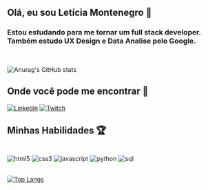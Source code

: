 ## Olá, eu sou Letícia Montenegro 👋

### Estou estudando para me tornar um full stack developer. Também estudo UX Design e Data Analise pelo Google.

<br>

![Anurag's GitHub stats](https://github-readme-stats.vercel.app/api?username=montenegroleticia&theme=tokyonight&show_icons=true)

## Onde você pode me encontrar 📲

[![Linkedin](https://img.shields.io/badge/LinkedIn-0077B5?style=for-the-badge&logo=linkedin&logoColor=white)](https://www.linkedin.com/in/let%C3%ADcia-montenegro-214b6b226/)
[![Twitch](https://img.shields.io/badge/Twitch-9146FF?style=for-the-badge&logo=twitch&logoColor=white)]()

## Minhas Habilidades 🏆

<div style = "display: inline_block"></br>
    <img align = "center" alt = "html5" src = "https://img.shields.io/badge/HTML5-E34F26?style=for-the-badge&logo=html5&logoColor=white" />
    <img align = "center" alt = "css3" src = "https://img.shields.io/badge/CSS3-1572B6?style=for-the-badge&logo=css3&logoColor=white" />
    <img align = "center" alt = "javascript" src = "https://img.shields.io/badge/JavaScript-323330?style=for-the-badge&logo=javascript&logoColor=F7DF1E" />
    <img align = "center" alt = "python" src = "https://img.shields.io/badge/Python-3776AB?style=for-the-badge&logo=python&logoColor=white" />
    <img align = "center" alt = "sql" src = "https://img.shields.io/badge/MySQL-005C84?style=for-the-badge&logo=mysql&logoColor=white" />
</div></br>

[![Top Langs](https://github-readme-stats.vercel.app/api/top-langs/?username=montenegroleticia&layout=compact)](https://github.com/anuraghazra/github-readme-stats)

## 

<!--
**montenegroleticia/montenegroleticia** is a ✨ _special_ ✨ repository because its `README.md` (this file) appears on your GitHub profile.

Here are some ideas to get you started:

- 🔭 I’m currently working on ...
- 🌱 I’m currently learning ...
- 👯 I’m looking to collaborate on ...
- 🤔 I’m looking for help with ...
- 💬 Ask me about ...
- 📫 How to reach me: ...
- 😄 Pronouns: ...
- ⚡ Fun fact: ...
-->
